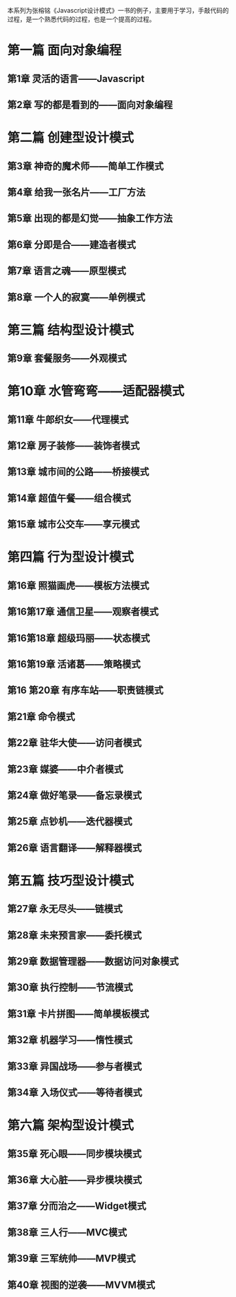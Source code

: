 本系列为张榕铭《Javascript设计模式》一书的例子，主要用于学习，手敲代码的过程，是一个熟悉代码的过程，也是一个提高的过程。

# 第一篇 面向对象编程

## 第1章 灵活的语言——Javascript

## 第2章 写的都是看到的——面向对象编程

# 第二篇 创建型设计模式

## 第3章 神奇的魔术师——简单工作模式

## 第4章 给我一张名片——工厂方法

## 第5章 出现的都是幻觉——抽象工作方法

## 第6章 分即是合——建造者模式

## 第7章 语言之魂——原型模式

## 第8章 一个人的寂寞——单例模式

# 第三篇 结构型设计模式

## 第9章 套餐服务——外观模式

# 第10章 水管弯弯——适配器模式

## 第11章 牛郎织女——代理模式

## 第12章 房子装修——装饰者模式

## 第13章 城市间的公路——桥接模式

## 第14章 超值午餐——组合模式

## 第15章 城市公交车——享元模式

# 第四篇 行为型设计模式

## 第16章 照猫画虎——模板方法模式

## 第16第17章 通信卫星——观察者模式

## 第16第18章 超级玛丽——状态模式

## 第16第19章 活诸葛——策略模式

## 第16 第20章 有序车站——职责链模式

## 第21章 命令模式

## 第22章 驻华大使——访问者模式

## 第23章 媒婆——中介者模式

## 第24章 做好笔录——备忘录模式

## 第25章 点钞机——迭代器模式

## 第26章 语言翻译——解释器模式

# 第五篇 技巧型设计模式

##  第27章 永无尽头——链模式

## 第28章 未来预言家——委托模式

## 第29章 数据管理器——数据访问对象模式

## 第30章 执行控制——节流模式

## 第31章 卡片拼图——简单模板模式

## 第32章 机器学习——惰性模式

## 第33章 异国战场——参与者模式

## 第34章 入场仪式——等待者模式

# 第六篇 架构型设计模式

## 第35章 死心眼——同步模块模式

## 第36章 大心脏——异步模块模式

## 第37章 分而治之——Widget模式

## 第38章 三人行——MVC模式

## 第39章 三军统帅——MVP模式

## 第40章 视图的逆袭——MVVM模式

